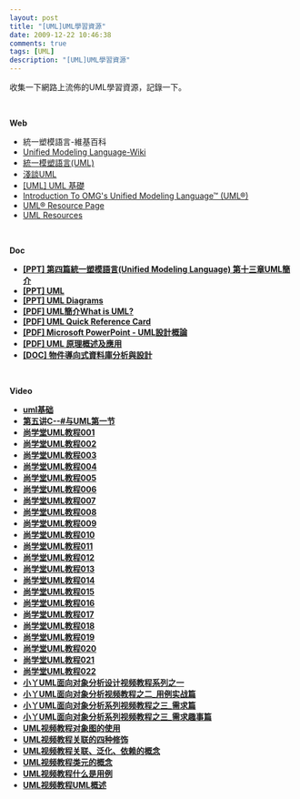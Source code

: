 ```yaml
---
layout: post
title: "[UML]UML學習資源"
date: 2009-12-22 10:46:38
comments: true
tags: [UML]
description: "[UML]UML學習資源"
---
```

<p>收集一下網路上流佈的UML學習資源，記錄一下。</p>  <p> </p>  <p><strong>Web</strong></p>  <ul>   <li>統一塑模語言-維基百科</a> </li>    <li><a href="http://en.wikipedia.org/wiki/Unified_Modeling_Language" target="_blank">Unified Modeling Language-Wiki</a> </li>    <li><a href="http://tzuchieh.miroko.tw/Jyemii/umlcolumn/umlcatalog.htm" target="_blank">統一模塑語言(UML)</a></li>    <li><a href="http://www.iiiedu.org.tw/knowledge/knowledge20031231_2.htm">淺談UML</a> </li>    <li><a href="http://www.dotblogs.com.tw/chou/archive/2009/09/30/10855.aspx" target="_blank">[UML] UML 基礎</a> </li>    <li><a href="http://www.omg.org/gettingstarted/what_is_uml.htm" target="_blank">Introduction To OMG's Unified Modeling Language™ (UML®)</a> </li>    <li><a href="http://www.uml.org/" target="_blank">UML® Resource Page</a> </li>    <li><a href="http://atlas.kennesaw.edu/~dbraun/csis4650/A&amp;D/UML_tutorial/resources.htm" target="_blank">UML Resources</a> </li> </ul>  <p> </p>  <p><strong /></p>  <p><strong /></p>  <p><strong>Doc</strong></p>  <ul>   <li><a href="http://www.ocit.edu.tw/~hkelly/course/SE/UML_Part2.ppt" target="_blank">[PPT] 第四篇統一塑模語言(Unified Modeling Language) 第十三章UML簡介</a> </li>    <li><a href="http://selab.cs.nthu.edu.tw/~cjhsu/SE/2.ppt" target="_blank">[PPT] UML</a> </li>    <li><a href="http://www.cs.umbc.edu/courses/undergraduate/CMSC445/Fall06/UML%20Diagrams.ppt" target="_blank">[PPT] UML Diagrams</a>  </li>    <li><a href="http://wayne.im.takming.edu.tw/SE/engbook/uml.pdf" target="_blank">[PDF] UML簡介What is UML?</a> </li>    <li><a href="http://www.digilife.be/quickreferences/QRC/UML%20Quick%20Reference%20Card.pdf" target="_blank">[PDF] UML Quick Reference Card</a> </li>    <li><a href="http://xml.csie.ntnu.edu.tw/course/ec/UML.pdf" target="_blank">[PDF] Microsoft PowerPoint - UML設計概論</a> </li>    <li><a href="http://ngis.moi.gov.tw/get_file.aspx?file_name=20060712151117.pdf&amp;folder=edu_train/20060602152712015/&amp;file_id=20060712151117717" target="_blank">[PDF] UML 原理概述及應用</a> </li>    <li><a href="http://www.mgt.ncu.edu.tw/~ylchen/database/OOAD.doc" target="_blank">[DOC] 物件導向式資料庫分析與設計</a> </li> </ul>  <p> </p>  <p><strong>Video</strong></p>  <ul>   <li><a href="http://www.56.com/u35/v_MTU4MTgzNzY.html" target="_blank">uml基础</a> </li>    <li><a href="http://www.56.com/u50/v_MTkxNTcxOTk.html" target="_blank">第五讲C--#与UML第一节</a> </li>    <li><a href="http://v.youku.com/v_show/id_XOTk4OTA4NjQ=.html" target="_blank">尚学堂UML教程001</a> </li>    <li><a href="http://v.youku.com/v_show/id_XOTk4OTA5ODg=.html" target="_blank">尚学堂UML教程002</a> </li>    <li><a href="http://v.youku.com/v_show/id_XOTk4OTEwNTY=.html" target="_blank">尚学堂UML教程003</a> </li>    <li><a href="http://v.youku.com/v_show/id_XOTk4OTExMTY=.html" target="_blank">尚学堂UML教程004</a> </li>    <li><a href="http://v.youku.com/v_show/id_XOTk4OTExNDA=.html" target="_blank">尚学堂UML教程005</a> </li>    <li><a href="http://v.youku.com/v_show/id_XOTk4OTExOTI=.html" target="_blank">尚学堂UML教程006</a> </li>    <li><a href="http://v.youku.com/v_show/id_XOTk4OTEyMjg=.html" target="_blank">尚学堂UML教程007</a> </li>    <li><a href="http://v.youku.com/v_show/id_XOTk4OTEzMTI=.html" target="_blank">尚学堂UML教程008</a> </li>    <li><a href="http://v.youku.com/v_show/id_XOTk4OTEzNTY=.html" target="_blank">尚学堂UML教程009</a> </li>    <li><a href="http://v.youku.com/v_show/id_XOTk4OTE0MDA=.html" target="_blank">尚学堂UML教程010</a> </li>    <li><a href="http://v.youku.com/v_playlist/f3458405o1p6.html" target="_blank">尚学堂UML教程011</a> </li>    <li><a href="http://v.youku.com/v_playlist/f3458405o1p18.html" target="_blank">尚学堂UML教程012</a> </li>    <li><a href="http://v.youku.com/v_playlist/f3458405o1p17.html" target="_blank">尚学堂UML教程013</a> </li>    <li><a href="http://v.youku.com/v_playlist/f3458405o1p16.html" target="_blank">尚学堂UML教程014</a> </li>    <li><a href="http://v.youku.com/v_playlist/f3458405o1p15.html" target="_blank">尚学堂UML教程015</a> </li>    <li><a href="http://v.youku.com/v_playlist/f3458405o1p5.html" target="_blank">尚学堂UML教程016</a> </li>    <li><a href="http://v.youku.com/v_playlist/f3458405o1p4.html" target="_blank">尚学堂UML教程017</a> </li>    <li><a href="http://v.youku.com/v_playlist/f3458405o1p3.html" target="_blank">尚学堂UML教程018</a> </li>    <li><a href="http://v.youku.com/v_playlist/f3458405o1p2.html" target="_blank">尚学堂UML教程019</a> </li>    <li><a href="http://v.youku.com/v_playlist/f3458405o1p1.html" target="_blank">尚学堂UML教程020</a> </li>    <li><a href="http://v.youku.com/v_playlist/f3458405o1p11.html" target="_blank">尚学堂UML教程021</a> </li>    <li><a href="http://v.youku.com/v_playlist/f3458405o1p10.html" target="_blank">尚学堂UML教程022</a> </li>    <li><a href="http://v.ku6.com/show/NBcGWrvzUmeAQ7cX.html" target="_blank">小丫UML面向对象分析设计视频教程系列之一</a> </li>    <li><a href="http://v.ku6.com/show/zEo59JGcdioT5UyP.html" target="_blank">小丫UML面向对象分析视频教程之二_用例实战篇</a> </li>    <li><a href="http://v.ku6.com/show/-eyPTs5iL2H9CsoS.html" target="_blank">小丫UML面向对象分析系列视频教程之三_需求篇</a> </li>    <li><a href="http://v.ku6.com/show/Q1vxnNFNS4w9BDC1.html" target="_blank">小丫UML面向对象分析系列视频教程之三_需求趣事篇</a> </li>    <li><a href="http://v.youku.com/v_playlist/f237004o1p0.html" target="_blank">UML视频教程对象图的使用</a> </li>    <li><a href="http://v.youku.com/v_playlist/f237004o1p1.html" target="_blank">UML视频教程关联的四种修饰</a> </li>    <li><a href="http://v.youku.com/v_playlist/f237004o1p2.html" target="_blank">UML视频教程关联、泛化、依赖的概念</a> </li>    <li><a href="http://v.youku.com/v_playlist/f237004o1p3.html" target="_blank">UML视频教程类元的概念</a> </li>    <li><a href="http://v.youku.com/v_playlist/f237004o1p4.html" target="_blank">UML视频教程什么是用例</a> </li>    <li><a href="http://v.youku.com/v_playlist/f237004o1p5.html" target="_blank">UML视频教程UML概述 </li> </ul>